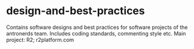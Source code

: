 # design-and-best-practices
Contains software designs and best practices for software projects of the antronerds team. Includes coding standards, commenting style etc. Main project: R2; r2platform.com
